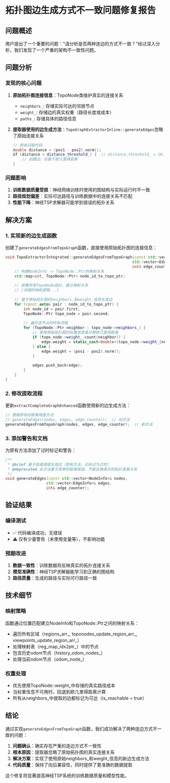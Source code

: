 # 拓扑图边生成方式不一致问题修复报告

## 问题概述

用户提出了一个重要的问题："请分析是否两种连边的方式不一致？"经过深入分析，我们发现了一个严重的架构不一致性问题。

## 问题分析

### 发现的核心问题

1. **原始拓扑图连接信息**：TopoNode类维护真实的连接关系
   - `neighbors_`: 存储实际可达的邻居节点
   - `weight_`: 存储边的真实权重（路径长度或成本）
   - `paths_`: 存储具体的路径信息

2. **提取器使用的边生成方法**：`TopoGraphExtractorInline::generateEdges`忽略了原始连接关系
   ```cpp
   // 原有问题代码
   double distance = (pos1 - pos2).norm();
   if (distance < distance_threshold_) {  // distance_threshold_ = 10.0
       // 创建边，仅基于欧几里得距离
   }
   ```

### 问题影响

1. **训练数据质量受损**：神经网络训练时使用的图结构与实际运行时不一致
2. **路径规划偏差**：实际可达路径与训练数据中的连接关系不匹配  
3. **性能下降**：神经TSP求解器可能学到错误的拓扑关系

## 解决方案

### 1. 实现新的边生成函数

创建了`generateEdgesFromTopoGraph`函数，直接使用原始拓扑图的连接信息：

```cpp
void TopoExtractorIntegrated::generateEdgesFromTopoGraph(const std::vector<NodeInfo>& nodes,
                                                        std::vector<EdgeInfo>& edges,
                                                        int& edge_counter) {
    // 构建NodeInfo -> TopoNode::Ptr的映射关系
    std::map<int, TopoNode::Ptr> node_id_to_topo_ptr;
    
    // 收集所有TopoNode指针，建立映射关系
    // [详细的映射逻辑...]
    
    // 基于原始拓扑图的neighbors_和weight_信息生成边
    for (const auto& pair : node_id_to_topo_ptr) {
        int node_id = pair.first;
        TopoNode::Ptr topo_node = pair.second;
        
        // 遍历该节点的所有邻居
        for (TopoNode::Ptr neighbor : topo_node->neighbors_) {
            // 使用原始拓扑图的权重信息或计算欧几里得距离
            if (topo_node->weight_.count(neighbor)) {
                edge.weight = static_cast<double>(topo_node->weight_[neighbor]);
            } else {
                edge.weight = (pos1 - pos2).norm();
            }
            
            edges.push_back(edge);
        }
    }
}
```

### 2. 修改提取流程

更新`extractCompleteGraphEnhanced`函数使用新的边生成方法：

```cpp
// 替换原有的距离阈值方法
// generateEdges(nodes, edges, edge_counter);  // 旧方法
generateEdgesFromTopoGraph(nodes, edges, edge_counter);  // 新方法
```

### 3. 添加警告和文档

为原有方法添加了过时标记和警告：

```cpp
/**
 * @brief 基于距离阈值生成边（原有方法，已标记为过时）
 * @deprecated 此方法基于简单的距离阈值，不能反映真实的拓扑连接关系
 */
void generateEdges(const std::vector<NodeInfo>& nodes, 
                  std::vector<EdgeInfo>& edges, 
                  int& edge_counter);
```

## 验证结果

### 编译测试
- ✅ 代码编译成功，无错误
- ⚠️ 仅有少量警告（未使用变量等），不影响功能

### 预期改进
1. **数据一致性**：训练数据将反映真实的拓扑连接关系
2. **模型准确性**：神经TSP求解器能学习到正确的图结构
3. **路径质量**：生成的路径与实际可行路径一致

## 技术细节

### 映射策略
函数通过位置匹配建立NodeInfo和TopoNode::Ptr之间的映射关系：
- 遍历所有区域（regions_arr_, toponodes_update_region_arr_, viewpoints_update_region_arr_）
- 处理映射表（reg_map_idx2ptr_）中的节点
- 包含历史odom节点（history_odom_nodes_）
- 处理当前odom节点（odom_node_）

### 权重处理
- 优先使用TopoNode::weight_中存储的真实路径成本
- 当权重信息不可用时，回退到欧几里得距离计算
- 所有从neighbors_中提取的边都标记为可达（is_reachable = true）

## 结论

通过实现`generateEdgesFromTopoGraph`函数，我们成功解决了两种连边方式不一致的问题：

1. **问题确认**：确实存在严重的连边方式不一致性
2. **根本原因**：提取器忽略了原始拓扑图的真实连接关系
3. **解决方案**：实现了使用原始neighbors_和weight_信息的新边生成方法
4. **代码质量**：保持了向后兼容性，同时提供了更准确的数据提取

这个修复将显著提高神经TSP系统的训练数据质量和模型性能。
